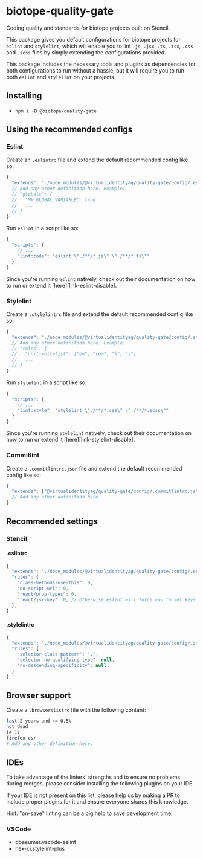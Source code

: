 # biotope-quality-gate

Coding quality and standards for biotope projects built on Stencil.

This package gives you default configurations for biotope projects for `eslint` and `stylelint`,
which will enable you to lint `.js`, `.jsx`, `.ts`, `.tsx`, `.css` and `.scss` files by simply
extending the configurations provided.

This package includes the necessary tools and plugins as dependencies for both configurations to run
without a hassle, but it will require you to run both `eslint` and `stylelint` on your projects.

## Installing
- `npm i -D @biotope/quality-gate`

## Using the recommended configs

### Eslint
Create an `.eslintrc` file and extend the default recommended config like so:
```js
{
  "extends": "./node_modules/@virtualidentityag/quality-gate/config/.eslintrc.js"
  // Add any other definition here. Example:
  // "globals": {
  //   "MY_GLOBAL_VARIABLE": true
  //   ...
  // }
}
```

Run `eslint` in a script like so:
```js
{
  "scripts": {
    // ...
    "lint:code": "eslint \"./**/*.js\" \"./**/*.ts\""
  }
}
```

Since you're running `eslint` natively, check out their documentation on how to run or extend it [here][link-eslint-disable].

### Stylelint
Create a `.stylelintrc` file and extend the default recommended config like so:
```js
{
  "extends": "./node_modules/@virtualidentityag/quality-gate/config/.stylelintrc.js"
  // Add any other definition here. Example:
  // "rules": {
  //   "unit-whitelist": ["em", "rem", "%", "s"]
  //   ...
  // }
}
```

Run `stylelint` in a script like so:
```js
{
  "scripts": {
    // ...
    "lint:style": "stylelint \"./**/*.css\" \"./**/*.scss\""
  }
}
```

Since you're running `stylelint` natively, check out their documentation on how to run or extend it [here][link-stylelint-disable].

### Commitlint
Create a `.commitlintrc.json` file and extend the default recommended config like so:
```js
{
  "extends": ["@virtualidentityag/quality-gate/config/.commitlintrc.js"]
  // Add any other definition here.
}
```

## Recommended settings
### Stencil
#### .eslintrc
```js
{
  "extends": "./node_modules/@virtualidentityag/quality-gate/config/.eslintrc.js",
  "rules": {
    "class-methods-use-this": 0,
    "no-script-url": 0,
    "react/prop-types": 0,
    "react/jsx-key": 0, // Otherwise eslint will force you to set keys for arrays, even if there aren't any arrays!
  },
}
```
#### .stylelintrc
```js
{
  "extends": "./node_modules/@virtualidentityag/quality-gate/config/.stylelintrc.js",
  "rules": {
    "selector-class-pattern": ".",
    "selector-no-qualifying-type": null,
    "no-descending-specificity": null
  }
}
```

## Browser support
Create a `.browserslistrc` file with the following content:
```bash
last 2 years and >= 0.5%
not dead
ie 11
firefox esr
# Add any other definition here.
```

## IDEs
To take advantage of the linters' strengths and to ensure no problems during merges, please consider installing the following plugins on your IDE.

If your IDE is not present on this list, please help us by making a PR to include proper plugins for it and ensure everyone shares this knowledge.

Hint: "on-save" linting can be a big help to save development time.

### VSCode
- dbaeumer.vscode-eslint
- hex-ci.stylelint-plus


[link-eslint-config]: https://eslint.org/docs/user-guide/configuring
[link-stylelint-config]: https://stylelint.io/user-guide/configuration/#the-configuration-object
